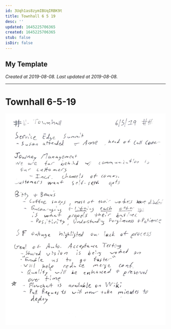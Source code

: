 ```yaml
---
id: 3Uqh1as8zymIBUqIRBK9t
title: Townhall 6 5 19
desc: ''
updated: 1645225706365
created: 1645225706365
stub: false
isDir: false
---
```

My Template
---

_Created at 2019-08-08._
_Last updated at 2019-08-08._




---

# Townhall 6-5-19


![Townhall 6-5-19.jpg](assets/Townhall-6-5-19.jpg)

